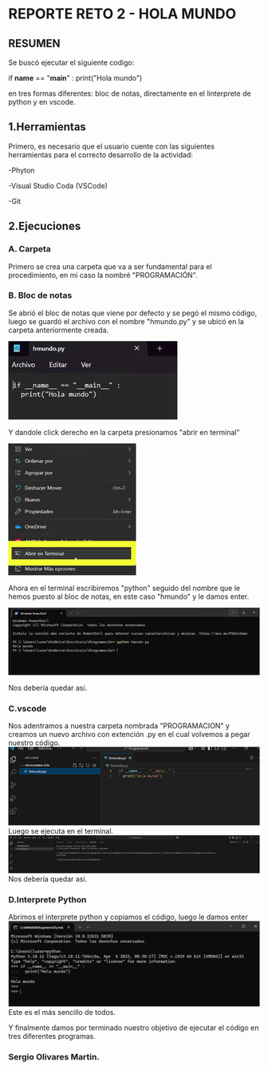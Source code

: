 # REPORTE RETO 2 - HOLA MUNDO

## RESUMEN

Se buscó ejecutar el siguiente codigo:

if __name__ == "__main__" :
  print("Hola mundo") 
  
en tres formas diferentes:  bloc de notas, directamente en el linterprete de python y en vscode.

## 1.Herramientas
Primero, es necesario que el usuario cuente con las siguientes herramientas para el correcto desarrollo de la actividad:

-Phyton

-Visual Studio Coda (VSCode)

-Git
## 2.Ejecuciones

### A. Carpeta

Primero se crea una carpeta que va a ser fundamental para el procedimiento, en mi caso la nombré "PROGRAMACIÓN".

### B. Bloc de notas

Se abrió el bloc de notas que viene por defecto y se pegó el mismo código, luego se guardó el archivo con el nombre "hmundo.py" y se ubicó en la carpeta anteriormente creada.

![alt text](image-5.png)

Y dandole click derecho en la carpeta presionamos "abrir en terminal"

![alt text](image-2.png)

Ahora en el terminal escribiremos "python" seguido del nombre que le hemos puesto al bloc de notas, en este caso "hmundo" y le damos enter.

![alt text](image-3.png)

Nos debería quedar asi.

### C.vscode

Nos adentramos a nuestra carpeta nombrada "PROGRAMACION" y creamos un nuevo archivo con extención .py en el cual volvemos a pegar nuestro código.
![alt text](image-6.png)
Luego se ejecuta en el terminal.![alt text](image-7.png)Nos debería quedar asi.

### D.Interprete Python

Abrimos el interprete python y copiamos el código, luego le damos enter ![alt text](image-8.png)
Este es el más sencillo de todos.

Y finalmente damos por terminado nuestro objetivo de ejecutar el código en tres diferentes programas. 

### Sergio Olivares Martin.
